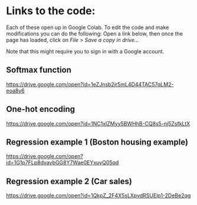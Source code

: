 # Links to the code:

Each of these open up in Google Colab. To edit the code and make modifications you can do the following: 
Open a link below, then once the page has loaded, click on *File* > *Save a copy in drive...*

Note that this might require you to sign in with a Google account.



## Softmax function
https://drive.google.com/open?id=1eZJnsb2jr5mL4D44TAC57qLM2-eoa8y6

## One-hot encoding
https://drive.google.com/open?id=1NC1xIZMyy5BWHhB-CQ8s5-nj5ZsfkLtX

## Regression example 1 (Boston housing example)
https://drive.google.com/open?id=1G1p7FLp8dvaybGG8Y7Wae0EYxuyQ05qd

## Regression example 2 (Car sales)
https://drive.google.com/open?id=1QkpZ_2F4X5sLXpvdRSUElp1-2DeBe2qg

